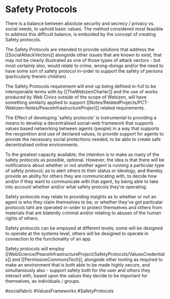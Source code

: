 # Safety Protocols

There is a balance between absolute security and secrecy / privacy vs. social needs, to uphold basic values.  The method considered most feasible to address this difficult balance, is emboided by the concept of creating Safety protocols.

The Safety Protocols are intended to provide solutions that address the [[SocialAttackVectors]] alongside other issues that are known to exist, that may not be clearly illustrated as one of those types of attack vectors - but most certainly also, would relate to crime, wrong-doings and/or the need to have some sort of safety protocol in-order to support the safety of persons (particularly therein children)

The Safety Protocols requirement will end-up being defined in-full to be interoperable terms with by [[TheWebizenCharter]] and the use of works produced by Web Civics outside of the scope of Webizen, will have something similarly applied to support [[Notes/RelatedProjects/PCT-Webizen-Notes/PeaceInfrastructureProject]] related requirements.  

The Effect of developing 'safety protocols' is instrumental to providing a means to develop a decentralised social-web framework that supports values based networking between agents (people) in a way that supports the recgonition and use of declared values, to provide support for agents to provide the necessary social protections needed, to be able to create safe decentralised online environments.   

To the greatest capacity available; the intention is to make as many of the safety protocols as possible, optional.  However, the idea is that there will be notifications about whether or not another agent is running a particular type of safety protocol; as to alert others to their status or ideology, and thereby provide an ability for others they are communicating with, to decide how and/or if they want to communicate with that agent, by being able to take into account whether and/or what safety protcols they're operating.   

Safety protocols may relate to providing insights as to whether or not an agent is who they claim themselves to be; or whether they've got particalar protocols taht are operated in-order to protect themselves and others from materials that are blatently criminal and/or relating to abuses of the human rights of others.  

Safety protocols can be empoyed at different levels; some will be designed to operate at the systems level, others will be designed to operate in connection to the functionality of an app.

Safety protocols will employ [[WebScience/PeaceInfrastructureProject/SafetyProtocols/ValuesCredentials]] and [[PermissiveCommonsTech]], alongside other tooling as required to make an environment that is both able to be made highly secure, and simultaniously also - support safety both for the user and others they interact with, based upon the values they decide to be important for themselves, as individuals / groups.   


#socialfabric #ValuesFrameworks #SafetyProtocols